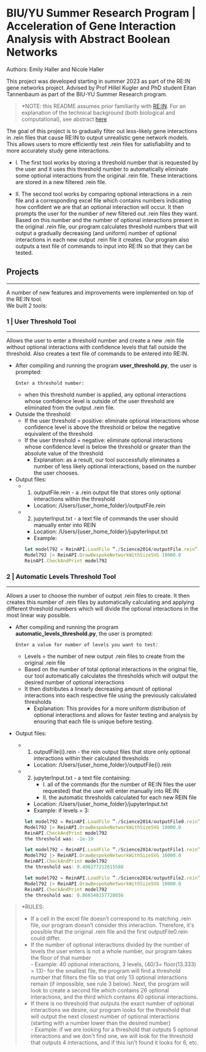 # BIU/YU Summer Research Program | Acceleration of Gene Interaction Analysis with Abstract Boolean Networks



Authors: Emily Haller and Nicole Haller


This project was developed starting in summer 2023 as part of the RE:IN gene networks project.
Advised by Prof Hillel Kugler and PhD student Eitan Tannenbaum as part of the BIU-YU Summer Research program.

>*NOTE: this README assumes prior familiarity with [RE:IN](https://www.nature.com/articles/npjsba201610). For an explanation of the technical background (both biological and computational), see abstract [here](https://docs.google.com/document/d/1wbwPwVejVthu6vLt7EooxjrM7Xpp4t5EssfZuHJc_mI/edit?usp=sharing)

The goal of this project is to gradually filter out less-likely gene interactions in .rein files that cause RE:IN to output unrealistic gene network models. This allows users to more efficiently test .rein files for satisfiability and to more accurately study gene interactions.


- I. The first tool works by storing a threshold number that is requested by the user and it uses this threshold number to automatically eliminate some optional interactions from the original .rein file. These interactions are stored in a new filtered .rein file.


- II. The second tool works by comparing optional interactions in a .rein file and a corresponding excel file which contains numbers indicating how confident we are that an optional interaction will occur. It then prompts the user for the number of new filtered out .rein files they want. Based on this number and the number of optional interactions present in the original .rein file, our program calculates threshold numbers that will output a gradually decreasing (and uniform) number of optional interactions in each new output .rein file it creates. Our program also outputs a text file of commands to input into RE:IN so that they can be tested.





## Projects
----------
A number of new features and improvements were implemented on top of the RE:IN tool. <br /> We built 2 tools: 


### 1 | User Threshold Tool 
----------
Allows the user to enter a threshold number and create a new .rein file  without optional interactions with confidence levels that fall outside the threshold. Also creates a text file of commands to be entered into RE:IN.
- After compiling and running the program **user_threshold.py**, the user is prompted: 
    ```
    Enter a threshold number:
    ```
    - when this threshold number is applied, any optional interactions whose confidence level is outside of the user threshold are eliminated from the output .rein file. 
- Outside the threshold:
    - If the user threshold = positive: eliminate optional interactions whose confidence level is above the threshold or below the negative equivalent of the threshold
    - If the user threshold = negative: eliminate optional interactions whose confidence level is below the threshold or greater than the absolute value of the threshold
        - Explanation: as a result, our tool successfully eliminates a number of less likely optional interactions, based on the number the user chooses.
- Output files:
    - 1. outputFile.rein - a .rein output file that stores only optional interactions within the threshold
        - Location: /Users/{user_home_folder}/outputFile.rein
    - 2. jupyterInput.txt - a text file of commands the user should manually enter into REIN
        - Location: /Users/{user_home_folder}/jupyterInput.txt
        - Example: 
        ```javascript
        let model792 = ReinAPI.LoadFile ”./Science2014/outputFile.rein”
        Model792 |> ReinAPI.DrawBespokeNetworkWithSizeSVG 10000.0
        ReinAPI.CheckAndPrint model792
        ```


### 2 | Automatic Levels Threshold Tool
----------
Allows a user to choose the number of output .rein files to create. It then creates this number of .rein files by automatically calculating and applying different threshold numbers which will divide the optional interactions in the most linear way possible.


- After compiling and running the program **automatic_levels_threshold.py**, the user is prompted: 
    ```
    Enter a value for number of levels you want to test: 
    ```
    - Levels = the number of new output .rein files to create from the original .rein file
    - Based on the number of total optional interactions in the original file, our tool automatically calculates the thresholds which will output the desired number of optional interactions
    - It then distributes a linearly decreasing amount of optional interactions into each respective file using the previously calculated thresholds 
        - Explanation:  This provides for a more uniform distribution of optional interactions and allows for faster testing and analysis by ensuring that each file is unique before testing.
 
- Output files:
    - 1. outputFile{i}.rein - the rein output files that store only optional interactions within their calculated thresholds
        - Location: /Users/{user_home_folder}/outputFile{i}.rein
    - 2. jupyterInput.txt - a text file containing:
            - I. all of the commands (for the number of RE:IN files the user requested) that the user will enter manually into RE:IN 
            - II. the automatic thresholds calculated for each new REIN file
        - Location: /Users/{user_home_folder}/jupyterInput.txt
        - Example: if levels = 3: 
        ```javascript
        let model792 = ReinAPI.LoadFile ”./Science2014/outputFile0.rein”
        Model792 |> ReinAPI.DrawBespokeNetworkWithSizeSVG 10000.0
        ReinAPI.CheckAndPrint model792
        the threshold was: -1e-19

        let model792 = ReinAPI.LoadFile ”./Science2014/outputFile1.rein”
        Model792 |> ReinAPI.DrawBespokeNetworkWithSizeSVG 10000.0
        ReinAPI.CheckAndPrint model792
        the threshold was: 0.496277212615588

        let model792 = ReinAPI.LoadFile ”./Science2014/outputFile2.rein”
        Model792 |> ReinAPI.DrawBespokeNetworkWithSizeSVG 10000.0
        ReinAPI.CheckAndPrint model792
        the threshold was: 0.866548157720856
        ```
>*RULES:
>- If a cell in the excel file doesn’t correspond to its matching .rein file, our program doesn’t consider this interaction. Therefore, it's possible that the original .rein file and the first outputFile0.rein could differ.
>- If the number of optional interactions divided by the number of levels the user enters is not a whole number, our program takes the floor of that number
    <br />- Example: 40 optional interactions, 3 levels, (40/3= floor(13.333) = 13)- for the smallest file, the program will find a threshold number that filters the file so that only 13 optional interactions remain (if impossible, see rule 3 below). Next, the program will look to create a second file which contains 26 optional interactions, and the third which contains 40 optional interactions.
>- If there is no threshold that outputs the exact number of optional interactions we desire, our program looks for the threshold that will output the next closest number of optional interactions (starting with a number lower than the desired number)
    <br />- Example: if we are looking for a threshold that outputs 5 optional interactions and we don't find one, we will look for the threshold that outputs 4 interactions, and if this isn’t found it looks for 6, etc.
